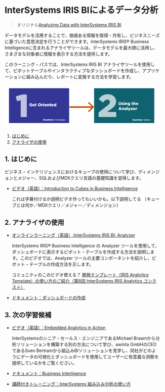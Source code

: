 # InterSystems IRIS BIによるデータ分析
> オリジナル[Analyzing Data with InterSystems IRIS BI](https://learning.intersystems.com/course/view.php?id=1793)

データモデルを活用することで、価値ある情報を取得・共有し、ビジネスニーズに基づいた意思決定を行うことができます。InterSystems IRIS® Business Intelligenceに含まれるアナライザツールは、データモデルを最大限に活用し、さまざまな対象者に情報を表示する方法を提供します。

このラーニング・パスでは、InterSystems IRIS BI アナライザツールを使用して、ピボットテーブルやインタラクティブなダッシュボードを作成し、アプリケーションに組み込んだり、レポートに変換する方法を学習します。

![](/assets/AnalyzingDataWithIRISBI.png)

1. [はじめに](#1-はじめに)
2. [アナライザの使用](#2-アナライザの使用)

## 1. はじめに
ビジネス・インテリジェンスにおけるキューブの使用について学び、ディメンジョンとメジャー、SQLおよびMDXクエリ言語の基礎知識を習得します。
- [ビデオ（英語）：Introduction to Cubes in Business Intelligence](https://learning.intersystems.com/enrol/index.php?id=1723)

    これは字幕付けるか説明ビデオ作ってもいいかも。以下説明してる
    （キューブとは何か／MDXクエリ／メジャー／ディメンジョン）



## 2. アナライザの使用

- [オンラインラーニング（英語）:InterSystems IRIS BI: Analyzer](https://learning.intersystems.com/enrol/index.php?id=1734)

    InterSystems IRIS® Business Intelligence の Analyzer ツールを使用して、ダッシュボードに表示するピボット・テーブルを作成する方法を説明します。このビデオでは、Analyzer ツールの主要コンポーネントを紹介し、ピボット・テーブルの作成方法を示します。

    コミュニティのこのビデオ使える？
    [開発テンプレート（IRIS Analytics Template）の使い方のご紹介（第8回 InterSystems IRIS Analytics コンテスト）](https://jp.community.intersystems.com/node/484826)

- [ドキュメント：ダッシュボードの作成](https://docs.intersystems.com/irislatestj/csp/docbook/DocBook.UI.Page.cls?KEY=D2DASH)

## 3. 次の学習候補

- [ビデオ（英語）：Embedded Analytics in Action](https://learning.intersystems.com/enrol/index.php?id=988)

    InterSystemsのシニア・セールス・エンジニアであるMichael Braamから分析ソリューションを構築する別の方法について学び、awinta GmbHのCEOであるSven Bertramから組込みBIソリューションを見学し、同社がどのようにデータの可視化とダッシュボードを使用してユーザーに有意義な洞察を提供しているかをご覧ください。

- [ドキュメント：Business Interligence](https://docs.intersystems.com/irislatestj/csp/docbook/Doc.View.cls?KEY=PAGE_bi)

- [講師付きトレーニング：InterSystems 組み込み分析の使い方](https://www.intersystems.com/jp/intersystems-enbeded-analytics/)

